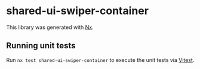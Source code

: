 # shared-ui-swiper-container

This library was generated with [Nx](https://nx.dev).

## Running unit tests

Run `nx test shared-ui-swiper-container` to execute the unit tests via [Vitest](https://vitest.dev/).

